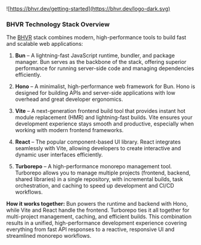 ![https://bhvr.dev/getting-started](https://bhvr.dev/logo-dark.svg)

### BHVR Technology Stack Overview

The [BHVR](https://bhvr.dev/getting-started) stack combines modern, high-performance tools to build fast and scalable web applications:

1. **Bun** – A lightning-fast JavaScript runtime, bundler, and package manager. Bun serves as the backbone of the stack, offering superior performance for running server-side code and managing dependencies efficiently.

2. **Hono** – A minimalist, high-performance web framework for Bun. Hono is designed for building APIs and server-side applications with low overhead and great developer ergonomics.

3. **Vite** – A next-generation frontend build tool that provides instant hot module replacement (HMR) and lightning-fast builds. Vite ensures your development experience stays smooth and productive, especially when working with modern frontend frameworks.

4. **React** – The popular component-based UI library. React integrates seamlessly with Vite, allowing developers to create interactive and dynamic user interfaces efficiently.

5. **Turborepo** – A high-performance monorepo management tool. Turborepo allows you to manage multiple projects (frontend, backend, shared libraries) in a single repository, with incremental builds, task orchestration, and caching to speed up development and CI/CD workflows.

**How it works together:**
Bun powers the runtime and backend with Hono, while Vite and React handle the frontend. Turborepo ties it all together for multi-project management, caching, and efficient builds. This combination results in a unified, high-performance development experience covering everything from fast API responses to a reactive, responsive UI and streamlined monorepo workflows.

